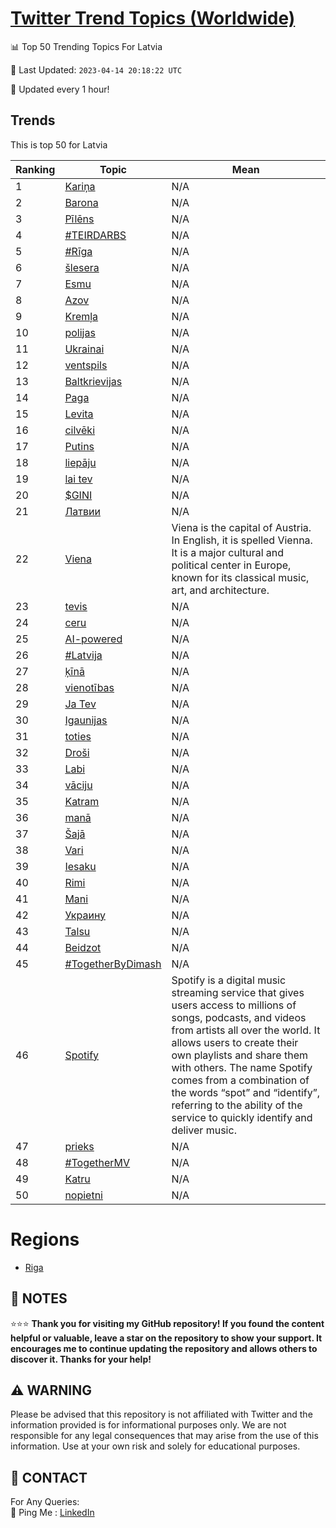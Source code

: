 [Twitter Trend Topics (Worldwide)](https://github.com/ErcinDedeoglu/Twitter-Trend-Topics)
==========


📊 Top 50 Trending Topics For Latvia

📆 Last Updated: `2023-04-14 20:18:22 UTC`

🔧 Updated every 1 hour!


## Trends

This is top 50 for Latvia

| Ranking | Topic | Mean |
| ------- | ------------ | ------------ |
| 1 | [Kariņa](http://twitter.com/search?q=Kari%c5%86a) | N/A |
| 2 | [Barona](http://twitter.com/search?q=Barona) | N/A |
| 3 | [Pīlēns](http://twitter.com/search?q=P%c4%abl%c4%93ns) | N/A |
| 4 | [#TEIRDARBS](http://twitter.com/search?q=%23TEIRDARBS) | N/A |
| 5 | [#Rīga](http://twitter.com/search?q=%23R%c4%abga) | N/A |
| 6 | [šlesera](http://twitter.com/search?q=%c5%a1lesera) | N/A |
| 7 | [Esmu](http://twitter.com/search?q=Esmu) | N/A |
| 8 | [Azov](http://twitter.com/search?q=Azov) | N/A |
| 9 | [Kremļa](http://twitter.com/search?q=Krem%c4%bca) | N/A |
| 10 | [polijas](http://twitter.com/search?q=polijas) | N/A |
| 11 | [Ukrainai](http://twitter.com/search?q=Ukrainai) | N/A |
| 12 | [ventspils](http://twitter.com/search?q=ventspils) | N/A |
| 13 | [Baltkrievijas](http://twitter.com/search?q=Baltkrievijas) | N/A |
| 14 | [Paga](http://twitter.com/search?q=Paga) | N/A |
| 15 | [Levita](http://twitter.com/search?q=Levita) | N/A |
| 16 | [cilvēki](http://twitter.com/search?q=cilv%c4%93ki) | N/A |
| 17 | [Putins](http://twitter.com/search?q=Putins) | N/A |
| 18 | [liepāju](http://twitter.com/search?q=liep%c4%81ju) | N/A |
| 19 | [lai tev](http://twitter.com/search?q=lai+tev) | N/A |
| 20 | [$GINI](http://twitter.com/search?q=%24GINI) | N/A |
| 21 | [Латвии](http://twitter.com/search?q=%d0%9b%d0%b0%d1%82%d0%b2%d0%b8%d0%b8) | N/A |
| 22 | [Viena](http://twitter.com/search?q=Viena) | Viena is the capital of Austria. In English, it is spelled Vienna. It is a major cultural and political center in Europe, known for its classical music, art, and architecture. |
| 23 | [tevis](http://twitter.com/search?q=tevis) | N/A |
| 24 | [ceru](http://twitter.com/search?q=ceru) | N/A |
| 25 | [AI-powered](http://twitter.com/search?q=AI-powered) | N/A |
| 26 | [#Latvija](http://twitter.com/search?q=%23Latvija) | N/A |
| 27 | [ķīnā](http://twitter.com/search?q=%c4%b7%c4%abn%c4%81) | N/A |
| 28 | [vienotības](http://twitter.com/search?q=vienot%c4%abbas) | N/A |
| 29 | [Ja Tev](http://twitter.com/search?q=Ja+Tev) | N/A |
| 30 | [Igaunijas](http://twitter.com/search?q=Igaunijas) | N/A |
| 31 | [toties](http://twitter.com/search?q=toties) | N/A |
| 32 | [Droši](http://twitter.com/search?q=Dro%c5%a1i) | N/A |
| 33 | [Labi](http://twitter.com/search?q=Labi) | N/A |
| 34 | [vāciju](http://twitter.com/search?q=v%c4%81ciju) | N/A |
| 35 | [Katram](http://twitter.com/search?q=Katram) | N/A |
| 36 | [manā](http://twitter.com/search?q=man%c4%81) | N/A |
| 37 | [Šajā](http://twitter.com/search?q=%c5%a0aj%c4%81) | N/A |
| 38 | [Vari](http://twitter.com/search?q=Vari) | N/A |
| 39 | [Iesaku](http://twitter.com/search?q=Iesaku) | N/A |
| 40 | [Rimi](http://twitter.com/search?q=Rimi) | N/A |
| 41 | [Mani](http://twitter.com/search?q=Mani) | N/A |
| 42 | [Украину](http://twitter.com/search?q=%d0%a3%d0%ba%d1%80%d0%b0%d0%b8%d0%bd%d1%83) | N/A |
| 43 | [Talsu](http://twitter.com/search?q=Talsu) | N/A |
| 44 | [Beidzot](http://twitter.com/search?q=Beidzot) | N/A |
| 45 | [#TogetherByDimash](http://twitter.com/search?q=%23TogetherByDimash) | N/A |
| 46 | [Spotify](http://twitter.com/search?q=Spotify) | Spotify is a digital music streaming service that gives users access to millions of songs, podcasts, and videos from artists all over the world. It allows users to create their own playlists and share them with others. The name Spotify comes from a combination of the words “spot” and “identify”, referring to the ability of the service to quickly identify and deliver music. |
| 47 | [prieks](http://twitter.com/search?q=prieks) | N/A |
| 48 | [#TogetherMV](http://twitter.com/search?q=%23TogetherMV) | N/A |
| 49 | [Katru](http://twitter.com/search?q=Katru) | N/A |
| 50 | [nopietni](http://twitter.com/search?q=nopietni) | N/A |



# Regions

* [Riga](</Latvia/Riga.md>)



## 📝 NOTES

⭐⭐⭐ **Thank you for visiting my GitHub repository! If you found the content helpful or valuable, leave a star on the repository to show your support. It encourages me to continue updating the repository and allows others to discover it. Thanks for your help!**


## ⚠️ WARNING

Please be advised that this repository is not affiliated with Twitter and the information provided is for informational purposes only. We are not responsible for any legal consequences that may arise from the use of this information. Use at your own risk and solely for educational purposes.


## 📨 CONTACT

 For Any Queries:  
            🏓 Ping Me : [LinkedIn](https://www.linkedin.com/in/ercindedeoglu/)

